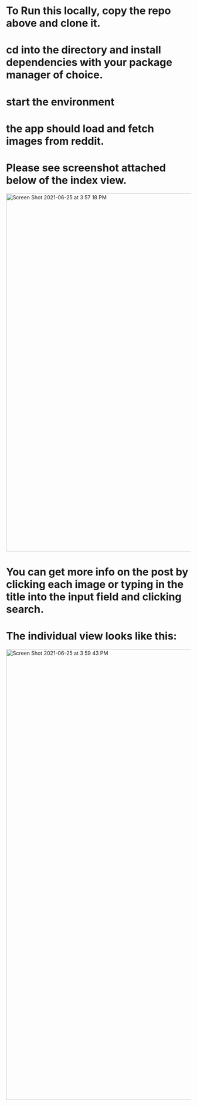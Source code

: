# To Run this locally, copy the repo above and clone it.

# cd into the directory and install dependencies with your package manager of choice.

# start the environment

# the app should load and fetch images from reddit.

# Please see screenshot attached below of the index view.
<img width="977" alt="Screen Shot 2021-06-25 at 3 57 18 PM" src="https://user-images.githubusercontent.com/22487388/123492347-1491a280-d5ce-11eb-8549-bb19a18cd466.png">


# You can get more info on the post by clicking each image or typing in the title into the input field and clicking search.

# The individual view looks like this:
<img width="1230" alt="Screen Shot 2021-06-25 at 3 59 43 PM" src="https://user-images.githubusercontent.com/22487388/123492442-5de1f200-d5ce-11eb-9bcb-df3ac3a4c870.png">

